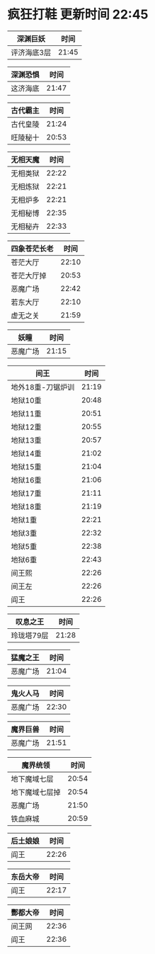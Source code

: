 # 疯狂打鞋 更新时间 22:45

| 深渊巨妖   | 时间    |
|--------|-------|
| 评济海底3层 | 21:45 |

| 深渊恐惧   | 时间    |
|--------|-------|
| 这济海底 | 21:47 |

| 古代霸主   | 时间    |
|--------|-------|
| 古代皇陵 | 21:24 |
| 旺陵秘十 | 20:53 |

| 无相天魔   | 时间    |
|--------|-------|
| 无相类狱 | 22:22 |
| 无相炼狱 | 22:21 |
| 无相炉多 | 22:21 |
| 无相秘博 | 22:35 |
| 无相秘卉 | 22:33 |

| 四象苍茫长老   | 时间    |
|--------|-------|
| 苍茫大厅 | 22:10 |
| 苍茫大厅掉 | 20:53 |
| 恶魔广场 | 22:42 |
| 若东大厅 | 22:10 |
| 虚无之关 | 21:59 |

| 妖瞳   | 时间    |
|--------|-------|
| 恶魔广场 | 21:15 |

| 间王   | 时间    |
|--------|-------|
| 地外18重-刀锯炉训 | 21:19 |
| 地狱10重 | 20:48 |
| 地狱11重 | 20:51 |
| 地狱12重 | 20:55 |
| 地狱13重 | 20:57 |
| 地狱14重 | 21:02 |
| 地狱15重 | 21:04 |
| 地狱16重 | 21:06 |
| 地狱17重 | 21:11 |
| 地狱18重 | 21:19 |
| 地狱1重 | 22:21 |
| 地狱3重 | 22:32 |
| 地狱5重 | 22:38 |
| 地狱6重 | 22:43 |
| 间王熙 | 22:26 |
| 间王左 | 22:26 |
| 阎王 | 22:26 |

| 叹息之王   | 时间    |
|--------|-------|
| 玲珑塔79层 | 21:28 |

| 猛魔之王   | 时间    |
|--------|-------|
| 恶魔广场 | 21:04 |

| 鬼火人马   | 时间    |
|--------|-------|
| 恶魔广场 | 22:30 |

| 魔界巨兽   | 时间    |
|--------|-------|
| 恶魔广场 | 21:51 |

| 魔界统领   | 时间    |
|--------|-------|
| 地下魔域七层 | 20:54 |
| 地下魔域七层掉 | 20:54 |
| 恶魔广场 | 21:50 |
| 铁血麻城 | 20:59 |

| 后土娘娘   | 时间    |
|--------|-------|
| 阎王 | 22:26 |

| 东岳大帝   | 时间    |
|--------|-------|
| 阎王 | 22:17 |

| 酆都大帝   | 时间    |
|--------|-------|
| 间王网 | 22:36 |
| 阎王 | 22:36 |
